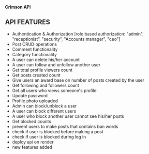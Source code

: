 **Crimson API**
## API FEATURES
  - Authentication & Authorization [role based authorization: "admin", "receptionist", "security", "Accounts manager", "ceo"]
  - Post CRUD operations
  - Comment functionality
  - Category functionality
  - A user can delete his/her account
  - A user can follow and unfollow another user
  - Get total profile viewers count
  - Get posts created count
  - Give users an award base on number of posts created by the user
  - Get following and followers count
  - Get all users who views someone's profile
  - Update password
  - Profile photo uploaded
  - Admin can block/unblock a user
  - A user can block different users
  - A user who block another user cannot see his/her posts
  - Get blocked counts
  - prevent users to make posts that contains ban words
  - check if user is blocked before making a post
  - check if user is blocked during log in
  - deploy api on render
  - new features added


